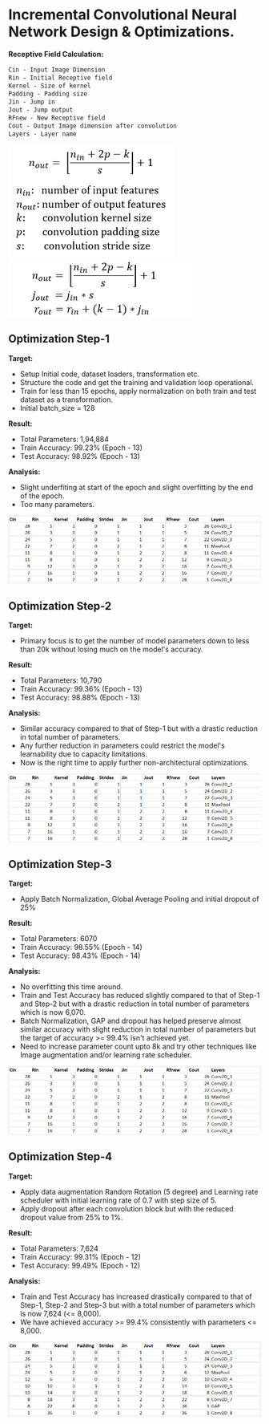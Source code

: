 # Incremental Convolutional Neural Network Design & Optimizations.

**Receptive Field Calculation:**
```
Cin - Input Image Dimension
Rin - Initial Receptive field
Kernel - Size of kernel
Padding - Padding size 
Jin - Jump in
Jout - Jump output
RFnew - New Receptive field
Cout - Output Image dimension after convolution
Layers - Layer name
``` 

![Channel](images/chan.png)
![Receptive Field](images/recep.png)

## Optimization Step-1

**Target:**
- Setup Initial code, dataset loaders, transformation etc.
- Structure the code and get the training and validation loop operational.
- Train for less than 15 epochs, apply normalization on both train and test dataset as a transformation.
- Initial batch_size = 128 

**Result:**
- Total Parameters: 1,94,884
- Train Accuracy: 99.23% (Epoch - 13)
- Test Accuracy: 98.92% (Epoch - 13)

**Analysis:**
- Slight underfiting at start of the epoch and slight overfitting by the end of the epoch.
- Too many parameters.

![NN optimization step 1](images/RF_Op_Step1.png)

## Optimization Step-2

**Target:**
- Primary focus is to get the number of model parameters down to less than 20k without losing much on the model's accuracy. 

**Result:**
- Total Parameters: 10,790
- Train Accuracy: 99.36% (Epoch - 13)
- Test Accuracy: 98.88% (Epoch - 13)

**Analysis:**
- Similar accuracy compared to that of Step-1 but with a drastic reduction in total number of parameters. 
- Any further reduction in parameters could restrict the model's learnability due to capacity limitations.
- Now is the right time to apply further non-architectural optimizations. 

![NN optimization step 2](images/RF_Op_Step2.png)

## Optimization Step-3


**Target:**
- Apply Batch Normalization, Global Average Pooling and initial dropout of 25%

**Result:**
- Total Parameters: 6070
- Train Accuracy: 98.55% (Epoch - 14)
- Test Accuracy: 98.43% (Epoch - 14)

**Analysis:**
- No overfitting this time around.
- Train and Test Accuracy has reduced slightly compared to that of Step-1 and Step-2 but with a drastic reduction in total number of parameters which is now 6,070.
- Batch Normalization, GAP and dropout has helped preserve almost similar accuracy with slight reduction in total number of parameters but the target of accuracy >= 99.4% isn't achieved yet.
- Need to increase parameter count upto 8k and try other techniques like Image augmentation and/or learning rate scheduler.

![NN optimization step 3](images/RF_Op_Step3.png)


## Optimization Step-4

**Target:**
- Apply data augmentation Random Rotation (5 degree) and Learning rate scheduler with initial learning rate of 0.7 with step size of 5. 
- Apply dropout after each convolution block but with the reduced dropout value from 25% to 1%.

**Result:**
- Total Parameters: 7,624
- Train Accuracy: 99.31% (Epoch - 12)
- Test Accuracy: 99.49% (Epoch - 12)

**Analysis:**
- Train and Test Accuracy has increased drastically compared to that of Step-1, Step-2 and Step-3 but with a total number of parameters which is now 7,624 (<= 8,000).
- We have achieved accuracy >= 99.4% consistently with parameters <= 8,000.

![NN optimization step 4](images/RF_Op_Step4.png)
